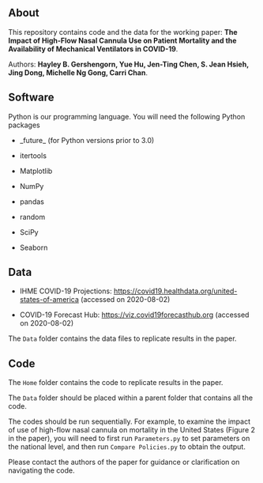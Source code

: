## About
This repository contains code and the data for the working paper: **The Impact of High-Flow Nasal Cannula Use on Patient Mortality and the Availability of Mechanical Ventilators in COVID-19**. 

Authors: **Hayley B. Gershengorn, Yue Hu, Jen-Ting Chen, S. Jean Hsieh, Jing Dong, Michelle Ng Gong, Carri Chan**. 

## Software
Python is our programming language. You will need the following Python packages

- \_future\_ (for Python versions prior to 3.0)

- itertools

- Matplotlib

- NumPy

- pandas

- random

- SciPy

- Seaborn

## Data

- IHME COVID-19 Projections: https://covid19.healthdata.org/united-states-of-america (accessed on 2020-08-02)

- COVID-19 Forecast Hub: https://viz.covid19forecasthub.org (accessed on 2020-08-02)

The `Data` folder contains the data files to replicate results in the paper. 

## Code

The `Home` folder contains the code to replicate results in the paper. 

The `Data` folder should be placed within a parent folder that contains all the code. 

The codes should be run sequentially. For example, to examine the impact of use of high-flow nasal cannula on mortality in the United States (Figure 2 in the paper), you will need to first run `Parameters.py` to set parameters on the national level, and then run `Compare Policies.py` to obtain the output. 

Please contact the authors of the paper for guidance or clarification on navigating the code.

